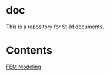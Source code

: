 # doc

This is a repository for St-Id documents.

# Contents

[FEM Modeling](FEMscreening/FEM_Modeling.md.html)


